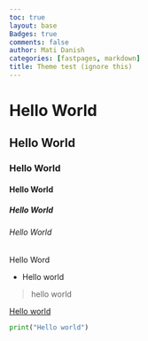 ```yaml
---
toc: true
layout: base
Badges: true
comments: false
author: Mati Danish
categories: [fastpages, markdown]
title: Theme test (ignore this)
---
```



# Hello World
## Hello World
### Hello World
#### Hello World
##### Hello World
###### Hello World

Hello Word

- Hello world 

> hello world

[Hello world]()

``` python
print("Hello world")
```